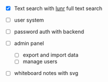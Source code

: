 - [x] Text search with [lunr](https://lunrjs.com/) full text search
- [ ] user system
- [ ] password auth with backend
- [ ] admin panel
  - [ ] export and import data
  - [ ] manage users
- [ ] whiteboard notes with svg

